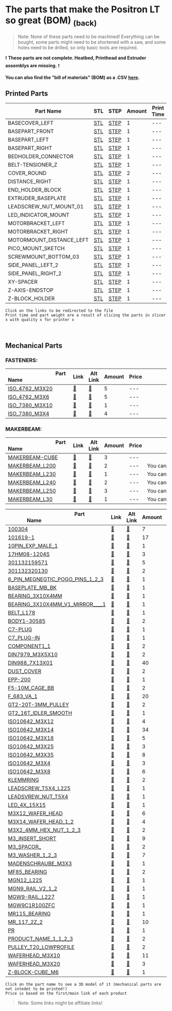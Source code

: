 # The parts that make the Positron LT so great (BOM) [<sub>(back)</sub>](../../../)
>Note: None of these parts need to be machined! Everything can be bought, some parts might need to be shortened with a saw, and some holes need to be drilled, so only basic tools are required.

:exclamation: **These parts are not complete. Heatbed, Printhead and Extruder assemblys are missing.** :exclamation:

**You can also find the "bill of materials" (BOM) as a .CSV [here](./bom.csv).**

## Printed Parts

|            Part Name            | STL | STEP |Amount| Print Time | Weight (g)|
| --- | --- | --- | --- | --- | --- |
| BASECOVER_LEFT | [STL](./Printed%20Parts/STL/BASECOVER_LEFT.stl) | [STEP](./Printed%20Parts/STEP/BASECOVER_LEFT.step) | 1 |  ---  |  ---  |
| BASEPART_FRONT | [STL](./Printed%20Parts/STL/BASEPART_FRONT.stl) | [STEP](./Printed%20Parts/STEP/BASEPART_FRONT.step) | 1 |  ---  |  ---  |
| BASEPART_LEFT | [STL](./Printed%20Parts/STL/BASEPART_LEFT.stl) | [STEP](./Printed%20Parts/STEP/BASEPART_LEFT.step) | 1 |  ---  |  ---  |
| BASEPART_RIGHT | [STL](./Printed%20Parts/STL/BASEPART_RIGHT.stl) | [STEP](./Printed%20Parts/STEP/BASEPART_RIGHT.step) | 1 |  ---  |  ---  |
| BEDHOLDER_CONNECTOR | [STL](./Printed%20Parts/STL/BEDHOLDER_CONNECTOR.stl) | [STEP](./Printed%20Parts/STEP/BEDHOLDER_CONNECTOR.step) | 1 |  ---  |  ---  |
| BELT-TENSIONER_Z | [STL](./Printed%20Parts/STL/BELT-TENSIONER_Z.stl) | [STEP](./Printed%20Parts/STEP/BELT-TENSIONER_Z.step) | 1 |  ---  |  ---  |
| COVER_ROUND | [STL](./Printed%20Parts/STL/COVER_ROUND.stl) | [STEP](./Printed%20Parts/STEP/COVER_ROUND.step) | 2 |  ---  |  ---  |
| DISTANCE_RIGHT | [STL](./Printed%20Parts/STL/DISTANCE_RIGHT.stl) | [STEP](./Printed%20Parts/STEP/DISTANCE_RIGHT.step) | 1 |  ---  |  ---  |
| END_HOLDER_BLOCK | [STL](./Printed%20Parts/STL/END_HOLDER_BLOCK.stl) | [STEP](./Printed%20Parts/STEP/END_HOLDER_BLOCK.step) | 1 |  ---  |  ---  |
| EXTRUDER_BASEPLATE | [STL](./Printed%20Parts/STL/EXTRUDER_BASEPLATE.stl) | [STEP](./Printed%20Parts/STEP/EXTRUDER_BASEPLATE.step) | 1 |  ---  |  ---  |
| LEADSCREW_NUT_MOUNT_01 | [STL](./Printed%20Parts/STL/LEADSCREW_NUT_MOUNT_01.stl) | [STEP](./Printed%20Parts/STEP/LEADSCREW_NUT_MOUNT_01.step) | 1 |  ---  |  ---  |
| LED_INDICATOR_MOUNT | [STL](./Printed%20Parts/STL/LED_INDICATOR_MOUNT.stl) | [STEP](./Printed%20Parts/STEP/LED_INDICATOR_MOUNT.step) | 1 |  ---  |  ---  |
| MOTORBRACKET_LEFT | [STL](./Printed%20Parts/STL/MOTORBRACKET_LEFT.stl) | [STEP](./Printed%20Parts/STEP/MOTORBRACKET_LEFT.step) | 1 |  ---  |  ---  |
| MOTORBRACKET_RIGHT | [STL](./Printed%20Parts/STL/MOTORBRACKET_RIGHT.stl) | [STEP](./Printed%20Parts/STEP/MOTORBRACKET_RIGHT.step) | 1 |  ---  |  ---  |
| MOTORMOUNT_DISTANCE_LEFT | [STL](./Printed%20Parts/STL/MOTORMOUNT_DISTANCE_LEFT.stl) | [STEP](./Printed%20Parts/STEP/MOTORMOUNT_DISTANCE_LEFT.step) | 1 |  ---  |  ---  |
| PICO_MOUNT_SKETCH | [STL](./Printed%20Parts/STL/PICO_MOUNT_SKETCH.stl) | [STEP](./Printed%20Parts/STEP/PICO_MOUNT_SKETCH.step) | 1 |  ---  |  ---  |
| SCREWMOUNT_BOTTOM_03 | [STL](./Printed%20Parts/STL/SCREWMOUNT_BOTTOM_03.stl) | [STEP](./Printed%20Parts/STEP/SCREWMOUNT_BOTTOM_03.step) | 1 |  ---  |  ---  |
| SIDE_PANEL_LEFT_2 | [STL](./Printed%20Parts/STL/SIDE_PANEL_LEFT_2.stl) | [STEP](./Printed%20Parts/STEP/SIDE_PANEL_LEFT_2.step) | 1 |  ---  |  ---  |
| SIDE_PANEL_RIGHT_2 | [STL](./Printed%20Parts/STL/SIDE_PANEL_RIGHT_2.stl) | [STEP](./Printed%20Parts/STEP/SIDE_PANEL_RIGHT_2.step) | 1 |  ---  |  ---  |
| XY-SPACER | [STL](./Printed%20Parts/STL/XY-SPACER.stl) | [STEP](./Printed%20Parts/STEP/XY-SPACER.step) | 1 |  ---  |  ---  |
| Z-AXIS-ENDSTOP | [STL](./Printed%20Parts/STL/Z-AXIS-ENDSTOP.stl) | [STEP](./Printed%20Parts/STEP/Z-AXIS-ENDSTOP.step) | 1 |  ---  |  ---  |
| Z-BLOCK_HOLDER | [STL](./Printed%20Parts/STL/Z-BLOCK_HOLDER.stl) | [STEP](./Printed%20Parts/STEP/Z-BLOCK_HOLDER.step) | 1 |  ---  |  ---  |

``Click on the links to be redirected to the file``<br>
``Print time and part weight are a result of slicing the parts in slicer x with quality x for printer x``

<br>

## Mechanical Parts

### FASTENERS:
|                                 Part Name                                 | Link | Alt Link |Amount|Price|                                              Note                                              |
| --- | --- | --- | --- | --- | --- |
| [ISO_4762_M3X20](./Mechanical%20Parts/ISO_4762_M3X20.stl) | [:small_red_triangle:](---) | [:small_red_triangle:](---) | 5 | --- |  |
| [ISO_4762_M3X6](./Mechanical%20Parts/ISO_4762_M3X6.stl) | [:small_red_triangle:](---) | [:small_red_triangle:](---) | 5 | --- |  |
| [ISO_7380_M3X10](./Mechanical%20Parts/ISO_7380_M3X10.stl) | [:small_red_triangle:](---) | [:small_red_triangle:](---) | 1 | --- |  |
| [ISO_7380_M3X4](./Mechanical%20Parts/ISO_7380_M3X4.stl) | [:small_red_triangle:](---) | [:small_red_triangle:](---) | 4 | --- |  |

### MAKERBEAM:
|                                 Part Name                                 | Link | Alt Link |Amount|Price|                                              Note                                              |
| --- | --- | --- | --- | --- | --- |
| [MAKERBEAM-CUBE](./Mechanical%20Parts/MAKERBEAM-CUBE.stl) | [:small_red_triangle:](---) | [:small_red_triangle:](---) | 3 | --- |  |
| [MAKERBEAM_L200](./Mechanical%20Parts/MAKERBEAM_L200.stl) | [:small_red_triangle:](---) | [:small_red_triangle:](---) | 2 | --- | You can find an optimized cutting plan here: [link](https://github.com/Fliens/Positron_LT/blob/main/Parts/MakerbeamCuts.png) |
| [MAKERBEAM_L230](./Mechanical%20Parts/MAKERBEAM_L230.stl) | [:small_red_triangle:](---) | [:small_red_triangle:](---) | 1 | --- | You can find an optimized cutting plan here: [link](https://github.com/Fliens/Positron_LT/blob/main/Parts/MakerbeamCuts.png) |
| [MAKERBEAM_L240](./Mechanical%20Parts/MAKERBEAM_L240.stl) | [:small_red_triangle:](---) | [:small_red_triangle:](---) | 2 | --- | You can find an optimized cutting plan here: [link](https://github.com/Fliens/Positron_LT/blob/main/Parts/MakerbeamCuts.png) |
| [MAKERBEAM_L250](./Mechanical%20Parts/MAKERBEAM_L250.stl) | [:small_red_triangle:](---) | [:small_red_triangle:](---) | 3 | --- | You can find an optimized cutting plan here: [link](https://github.com/Fliens/Positron_LT/blob/main/Parts/MakerbeamCuts.png) |
| [MAKERBEAM_L30](./Mechanical%20Parts/MAKERBEAM_L30.stl) | [:small_red_triangle:](---) | [:small_red_triangle:](---) | 1 | --- | You can find an optimized cutting plan here: [link](https://github.com/Fliens/Positron_LT/blob/main/Parts/MakerbeamCuts.png) |

|                                 Part Name                                 | Link | Alt Link |Amount|Price|                                              Note                                              |
| --- | --- | --- | --- | --- | --- |
| [100304](./Mechanical%20Parts/100304.stl) | [:small_red_triangle:](---) | [:small_red_triangle:](---) | 7 | --- |  |
| [101619-1](./Mechanical%20Parts/101619-1.stl) | [:small_red_triangle:](---) | [:small_red_triangle:](---) | 17 | --- |  |
| [10PIN_EXP_MALE_1](./Mechanical%20Parts/10PIN_EXP_MALE_1.stl) | [:small_red_triangle:](---) | [:small_red_triangle:](---) | 1 | --- |  |
| [17HM08-1204S](./Mechanical%20Parts/17HM08-1204S.stl) | [:small_red_triangle:](---) | [:small_red_triangle:](---) | 3 | --- |  |
| [301132159571](./Mechanical%20Parts/301132159571.stl) | [:small_red_triangle:](---) | [:small_red_triangle:](---) | 5 | --- |  |
| [301132320130](./Mechanical%20Parts/301132320130.stl) | [:small_red_triangle:](---) | [:small_red_triangle:](---) | 2 | --- |  |
| [6_PIN_MEGNEGTIC_POGO_PINS_1_2_3](./Mechanical%20Parts/6_PIN_MEGNEGTIC_POGO_PINS_1_2_3.stl) | [:small_red_triangle:](---) | [:small_red_triangle:](---) | 1 | --- |  |
| [BASEPLATE_MB_BK](./Mechanical%20Parts/BASEPLATE_MB_BK.stl) | [:small_red_triangle:](---) | [:small_red_triangle:](---) | 1 | --- |  |
| [BEARING_3X10X4MM](./Mechanical%20Parts/BEARING_3X10X4MM.stl) | [:small_red_triangle:](---) | [:small_red_triangle:](---) | 1 | --- |  |
| [BEARING_3X10X4MM_V1_MIRROR____1](./Mechanical%20Parts/BEARING_3X10X4MM_V1_MIRROR____1.stl) | [:small_red_triangle:](---) | [:small_red_triangle:](---) | 1 | --- |  |
| [BELT_L178](./Mechanical%20Parts/BELT_L178.stl) | [:small_red_triangle:](---) | [:small_red_triangle:](---) | 1 | --- |  |
| [BODY1-30585](./Mechanical%20Parts/BODY1-30585.stl) | [:small_red_triangle:](---) | [:small_red_triangle:](---) | 2 | --- |  |
| [C7-PLUG](./Mechanical%20Parts/C7-PLUG.stl) | [:small_red_triangle:](---) | [:small_red_triangle:](---) | 1 | --- |  |
| [C7_PLUG-IN](./Mechanical%20Parts/C7_PLUG-IN.stl) | [:small_red_triangle:](---) | [:small_red_triangle:](---) | 1 | --- |  |
| [COMPONENT1_1](./Mechanical%20Parts/COMPONENT1_1.stl) | [:small_red_triangle:](---) | [:small_red_triangle:](---) | 2 | --- |  |
| [DIN7979_M3X5X10](./Mechanical%20Parts/DIN7979_M3X5X10.stl) | [:small_red_triangle:](---) | [:small_red_triangle:](---) | 2 | --- |  |
| [DIN988_7X13X01](./Mechanical%20Parts/DIN988_7X13X01.stl) | [:small_red_triangle:](---) | [:small_red_triangle:](---) | 40 | --- |  |
| [DUST_COVER](./Mechanical%20Parts/DUST_COVER.stl) | [:small_red_triangle:](---) | [:small_red_triangle:](---) | 2 | --- |  |
| [EPP-200](./Mechanical%20Parts/EPP-200.stl) | [:small_red_triangle:](---) | [:small_red_triangle:](---) | 1 | --- |  |
| [F5-10M_CAGE_BB](./Mechanical%20Parts/F5-10M_CAGE_BB.stl) | [:small_red_triangle:](---) | [:small_red_triangle:](---) | 2 | --- |  |
| [F_683_VA_1](./Mechanical%20Parts/F_683_VA_1.stl) | [:small_red_triangle:](---) | [:small_red_triangle:](---) | 20 | --- |  |
| [GT2-20T-3MM_PULLEY](./Mechanical%20Parts/GT2-20T-3MM_PULLEY.stl) | [:small_red_triangle:](---) | [:small_red_triangle:](---) | 2 | --- |  |
| [GT2_16T_IDLER_SMOOTH](./Mechanical%20Parts/GT2_16T_IDLER_SMOOTH.stl) | [:small_red_triangle:](---) | [:small_red_triangle:](---) | 1 | --- |  |
| [ISO10642_M3X12](./Mechanical%20Parts/ISO10642_M3X12.stl) | [:small_red_triangle:](---) | [:small_red_triangle:](---) | 4 | --- |  |
| [ISO10642_M3X14](./Mechanical%20Parts/ISO10642_M3X14.stl) | [:small_red_triangle:](---) | [:small_red_triangle:](---) | 34 | --- |  |
| [ISO10642_M3X18](./Mechanical%20Parts/ISO10642_M3X18.stl) | [:small_red_triangle:](---) | [:small_red_triangle:](---) | 5 | --- |  |
| [ISO10642_M3X25](./Mechanical%20Parts/ISO10642_M3X25.stl) | [:small_red_triangle:](---) | [:small_red_triangle:](---) | 3 | --- |  |
| [ISO10642_M3X35](./Mechanical%20Parts/ISO10642_M3X35.stl) | [:small_red_triangle:](---) | [:small_red_triangle:](---) | 8 | --- |  |
| [ISO10642_M3X4](./Mechanical%20Parts/ISO10642_M3X4.stl) | [:small_red_triangle:](---) | [:small_red_triangle:](---) | 3 | --- |  |
| [ISO10642_M3X8](./Mechanical%20Parts/ISO10642_M3X8.stl) | [:small_red_triangle:](---) | [:small_red_triangle:](---) | 6 | --- |  |
| [KLEMMRING](./Mechanical%20Parts/KLEMMRING.stl) | [:small_red_triangle:](---) | [:small_red_triangle:](---) | 2 | --- |  |
| [LEADSCREW_T5X4_L225](./Mechanical%20Parts/LEADSCREW_T5X4_L225.stl) | [:small_red_triangle:](---) | [:small_red_triangle:](---) | 1 | --- |  |
| [LEADSVREW_NUT_T5X4](./Mechanical%20Parts/LEADSVREW_NUT_T5X4.stl) | [:small_red_triangle:](---) | [:small_red_triangle:](---) | 1 | --- |  |
| [LED_4X_15X15](./Mechanical%20Parts/LED_4X_15X15.stl) | [:small_red_triangle:](---) | [:small_red_triangle:](---) | 1 | --- |  |
| [M3X12_WAFER_HEAD](./Mechanical%20Parts/M3X12_WAFER_HEAD.stl) | [:small_red_triangle:](---) | [:small_red_triangle:](---) | 6 | --- |  |
| [M3X14_WAFER_HEAD_1_2](./Mechanical%20Parts/M3X14_WAFER_HEAD_1_2.stl) | [:small_red_triangle:](---) | [:small_red_triangle:](---) | 4 | --- |  |
| [M3X2_4MM_HEX_NUT_1_2_3](./Mechanical%20Parts/M3X2_4MM_HEX_NUT_1_2_3.stl) | [:small_red_triangle:](---) | [:small_red_triangle:](---) | 2 | --- |  |
| [M3_INSERT_SHORT](./Mechanical%20Parts/M3_INSERT_SHORT.stl) | [:small_red_triangle:](---) | [:small_red_triangle:](---) | 9 | --- |  |
| [M3_SPACOR_](./Mechanical%20Parts/M3_SPACOR_.stl) | [:small_red_triangle:](---) | [:small_red_triangle:](---) | 2 | --- |  |
| [M3_WASHER_1_2_3](./Mechanical%20Parts/M3_WASHER_1_2_3.stl) | [:small_red_triangle:](---) | [:small_red_triangle:](---) | 7 | --- |  |
| [MADENSCHRAUBE_M3X3](./Mechanical%20Parts/MADENSCHRAUBE_M3X3.stl) | [:small_red_triangle:](---) | [:small_red_triangle:](---) | 1 | --- |  |
| [MF85_BEARING](./Mechanical%20Parts/MF85_BEARING.stl) | [:small_red_triangle:](---) | [:small_red_triangle:](---) | 2 | --- |  |
| [MGN12_L225](./Mechanical%20Parts/MGN12_L225.stl) | [:small_red_triangle:](---) | [:small_red_triangle:](---) | 1 | --- |  |
| [MGN9_RAIL_V2_1_2](./Mechanical%20Parts/MGN9_RAIL_V2_1_2.stl) | [:small_red_triangle:](---) | [:small_red_triangle:](---) | 1 | --- |  |
| [MGW9-RAIL_L227](./Mechanical%20Parts/MGW9-RAIL_L227.stl) | [:small_red_triangle:](---) | [:small_red_triangle:](---) | 1 | --- |  |
| [MGW9C1R100ZFC](./Mechanical%20Parts/MGW9C1R100ZFC.stl) | [:small_red_triangle:](---) | [:small_red_triangle:](---) | 1 | --- |  |
| [MR115_BEARING](./Mechanical%20Parts/MR115_BEARING.stl) | [:small_red_triangle:](---) | [:small_red_triangle:](---) | 1 | --- |  |
| [MR_117_2Z_2](./Mechanical%20Parts/MR_117_2Z_2.stl) | [:small_red_triangle:](---) | [:small_red_triangle:](---) | 10 | --- |  |
| [PR](./Mechanical%20Parts/PR.stl) | [:small_red_triangle:](---) | [:small_red_triangle:](---) | 1 | --- |  |
| [PRODUCT_NAME_1_1_2_3](./Mechanical%20Parts/PRODUCT_NAME_1_1_2_3.stl) | [:small_red_triangle:](---) | [:small_red_triangle:](---) | 2 | --- |  |
| [PULLEY_T20_LOWPROFILE](./Mechanical%20Parts/PULLEY_T20_LOWPROFILE.stl) | [:small_red_triangle:](---) | [:small_red_triangle:](---) | 2 | --- |  |
| [WAFERHEAD_M3X10](./Mechanical%20Parts/WAFERHEAD_M3X10.stl) | [:small_red_triangle:](---) | [:small_red_triangle:](---) | 11 | --- |  |
| [WAFERHEAD_M3X20](./Mechanical%20Parts/WAFERHEAD_M3X20.stl) | [:small_red_triangle:](---) | [:small_red_triangle:](---) | 3 | --- |  |
| [Z-BLOCK-CUBE_M6](./Mechanical%20Parts/Z-BLOCK-CUBE_M6.stl) | [:small_red_triangle:](---) | [:small_red_triangle:](---) | 1 | --- |  |

``Click on the part name to see a 3D model of it (mechanical parts are not intedet to be printed!)``<br>
``Price is based on the first/main link of each product``

> Note: Some links might be affiliate links!
